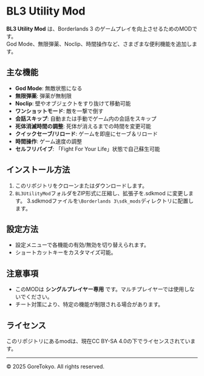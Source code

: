 # BL3 Utility Mod

**BL3 Utility Mod** は、Borderlands 3 のゲームプレイを向上させるためのMODです。  
God Mode、無限弾薬、Noclip、時間操作など、さまざまな便利機能を追加します。

## 主な機能
- **God Mode**: 無敵状態になる
- **無限弾薬**: 弾薬が無制限
- **Noclip**: 壁やオブジェクトをすり抜けて移動可能
- **ワンショットモード**: 敵を一撃で倒す
- **会話スキップ**: 自動または手動でゲーム内の会話をスキップ
- **死体消滅時間の調整**: 死体が消えるまでの時間を変更可能
- **クイックセーブ/リロード**: ゲームを即座にセーブ＆リロード
- **時間操作**: ゲーム速度の調整
- **セルフリバイブ**: 「Fight For Your Life」状態で自己蘇生可能

## インストール方法
1. このリポジトリをクローンまたはダウンロードします。
2. `BL3UtilityMod`フォルダをZIP形式に圧縮し、拡張子を.sdkmod に変更します。
3.sdkmodファイルを`\Borderlands 3\sdk_mods`ディレクトリに配置します。

## 設定方法
- 設定メニューで各機能の有効/無効を切り替えられます。
- ショートカットキーをカスタマイズ可能。

## 注意事項
- このMODは **シングルプレイヤー専用** です。マルチプレイヤーでは使用しないでください。
- チート対策により、特定の機能が制限される場合があります。

## ライセンス
このリポジトリにあるmodは、現在CC BY-SA 4.0の下でライセンスされています。

---
© 2025 GoreTokyo. All rights reserved.
